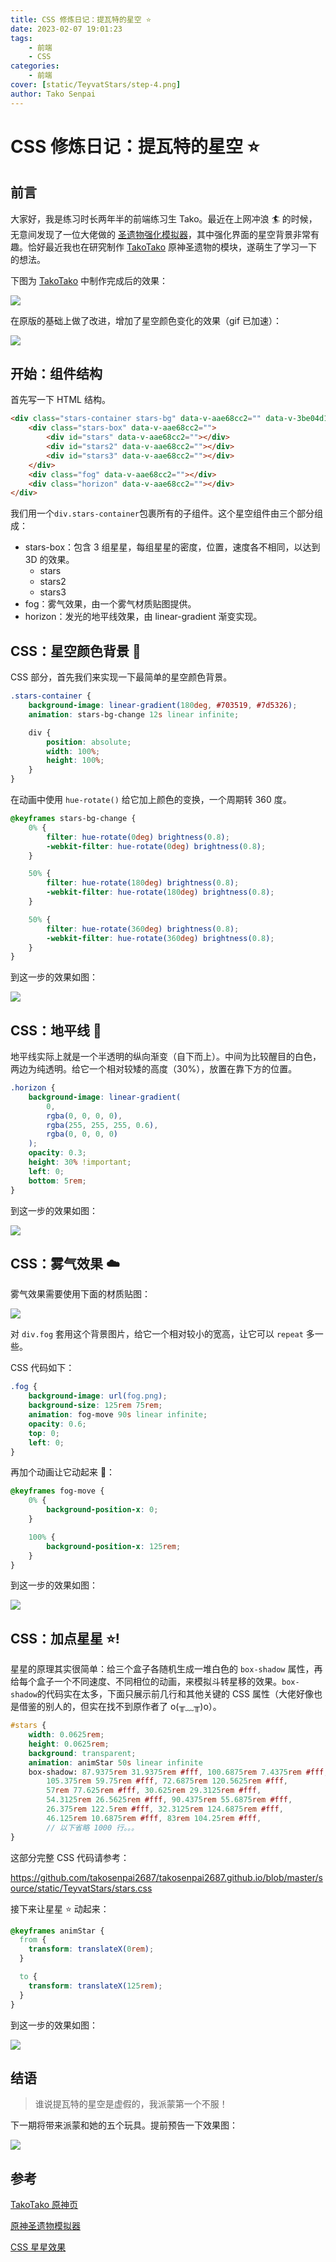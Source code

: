 ```yaml
---
title: CSS 修炼日记：提瓦特的星空 ⭐
date: 2023-02-07 19:01:23
tags:
    - 前端
    - CSS
categories:
    - 前端
cover: [static/TeyvatStars/step-4.png]
author: Tako Senpai
---
```


# CSS 修炼日记：提瓦特的星空 ⭐

## 前言

大家好，我是练习时长两年半的前端练习生 Tako。最近在上网冲浪 🏄 的时候，无意间发现了一位大佬做的 [圣遗物强化模拟器](https://github.com/DioMao/genshin_ArtifactsUpgradeSim_vue)，其中强化界面的星空背景非常有趣。恰好最近我也在研究制作 [TakoTako](https://tako-tako.netlify.app/genshin) 原神圣遗物的模块，遂萌生了学习一下的想法。

下图为 [TakoTako](https://tako-tako.netlify.app/genshin) 中制作完成后的效果：

![](static/TeyvatStars/tako-stars.png)

在原版的基础上做了改进，增加了星空颜色变化的效果（gif 已加速）：

![](static/TeyvatStars/stars-move.gif)

## 开始：组件结构

首先写一下 HTML 结构。

```HTML
<div class="stars-container stars-bg" data-v-aae68cc2="" data-v-3be04d1a="">
    <div class="stars-box" data-v-aae68cc2="">
        <div id="stars" data-v-aae68cc2=""></div>
        <div id="stars2" data-v-aae68cc2=""></div>
        <div id="stars3" data-v-aae68cc2=""></div>
    </div>
    <div class="fog" data-v-aae68cc2=""></div>
    <div class="horizon" data-v-aae68cc2=""></div>
</div>
```

我们用一个`div.stars-container`包裹所有的子组件。这个星空组件由三个部分组成：

-   stars-box：包含 3 组星星，每组星星的密度，位置，速度各不相同，以达到 3D 的效果。
    -   stars
    -   stars2
    -   stars3
-   fog：雾气效果，由一个雾气材质贴图提供。
-   horizon：发光的地平线效果，由 linear-gradient 渐变实现。

## CSS：星空颜色背景 🌃

CSS 部分，首先我们来实现一下最简单的星空颜色背景。

```SCSS
.stars-container {
    background-image: linear-gradient(180deg, #703519, #7d5326);
    animation: stars-bg-change 12s linear infinite;

    div {
        position: absolute;
        width: 100%;
        height: 100%;
    }
}
```

在动画中使用 `hue-rotate()` 给它加上颜色的变换，一个周期转 360 度。

```SCSS
@keyframes stars-bg-change {
    0% {
        filter: hue-rotate(0deg) brightness(0.8);
        -webkit-filter: hue-rotate(0deg) brightness(0.8);
    }

    50% {
        filter: hue-rotate(180deg) brightness(0.8);
        -webkit-filter: hue-rotate(180deg) brightness(0.8);
    }

    50% {
        filter: hue-rotate(360deg) brightness(0.8);
        -webkit-filter: hue-rotate(360deg) brightness(0.8);
    }
}
```

到这一步的效果如图：

![](static/TeyvatStars/step-1.png)

## CSS：地平线 🌅

地平线实际上就是一个半透明的纵向渐变（自下而上）。中间为比较醒目的白色，两边为纯透明。给它一个相对较矮的高度（30%），放置在靠下方的位置。

```SCSS
.horizon {
    background-image: linear-gradient(
        0,
        rgba(0, 0, 0, 0),
        rgba(255, 255, 255, 0.6),
        rgba(0, 0, 0, 0)
    );
    opacity: 0.3;
    height: 30% !important;
    left: 0;
    bottom: 5rem;
}
```

到这一步的效果如图：

![](static/TeyvatStars/step-2.png)

## CSS：雾气效果 ☁️

雾气效果需要使用下面的材质贴图：

![](static/TeyvatStars/fog.png)

对 `div.fog` 套用这个背景图片，给它一个相对较小的宽高，让它可以 `repeat` 多一些。

CSS 代码如下：

```SCSS
.fog {
    background-image: url(fog.png);
    background-size: 125rem 75rem;
    animation: fog-move 90s linear infinite;
    opacity: 0.6;
    top: 0;
    left: 0;
}
```

再加个动画让它动起来 🏃：

```SCSS
@keyframes fog-move {
    0% {
        background-position-x: 0;
    }

    100% {
        background-position-x: 125rem;
    }
}
```

到这一步的效果如图：

![](static/TeyvatStars/step-3.png)

## CSS：加点星星 ⭐!

星星的原理其实很简单：给三个盒子各随机生成一堆白色的 `box-shadow` 属性，再给每个盒子一个不同速度、不同相位的动画，来模拟斗转星移的效果。`box-shadow`的代码实在太多，下面只展示前几行和其他关键的 CSS 属性（大佬好像也是借鉴的别人的，但实在找不到原作者了 o(╥﹏╥)o）。

```SCSS
#stars {
    width: 0.0625rem;
    height: 0.0625rem;
    background: transparent;
    animation: animStar 50s linear infinite
    box-shadow: 87.9375rem 31.9375rem #fff, 100.6875rem 7.4375rem #fff,
        105.375rem 59.75rem #fff, 72.6875rem 120.5625rem #fff,
        57rem 77.625rem #fff, 30.625rem 29.3125rem #fff,
        54.3125rem 26.5625rem #fff, 90.4375rem 55.6875rem #fff,
        26.375rem 122.5rem #fff, 32.3125rem 124.6875rem #fff,
        46.125rem 10.6875rem #fff, 83rem 104.25rem #fff,
        // 以下省略 1000 行。。。
}
```

这部分完整 CSS 代码请参考：

https://github.com/takosenpai2687/takosenpai2687.github.io/blob/master/source/static/TeyvatStars/stars.css

接下来让星星 ⭐ 动起来：

```SCSS
@keyframes animStar {
  from {
    transform: translateX(0rem);
  }

  to {
    transform: translateX(125rem);
  }
}
```

到这一步的效果如图：

![](static/TeyvatStars/step-4.png)

## 结语

> 谁说提瓦特的星空是虚假的，我派蒙第一个不服！

下一期将带来派蒙和她的五个玩具。提前预告一下效果图：

![](static/TeyvatStars/paimon.gif)

## 参考

[TakoTako 原神页](https://tako-tako.netlify.app/genshin)

[原神圣遗物模拟器](https://github.com/DioMao/genshin_ArtifactsUpgradeSim_vue)

[CSS 星星效果](https://codepen.io/shuangcs/pen/gKbQEj)
